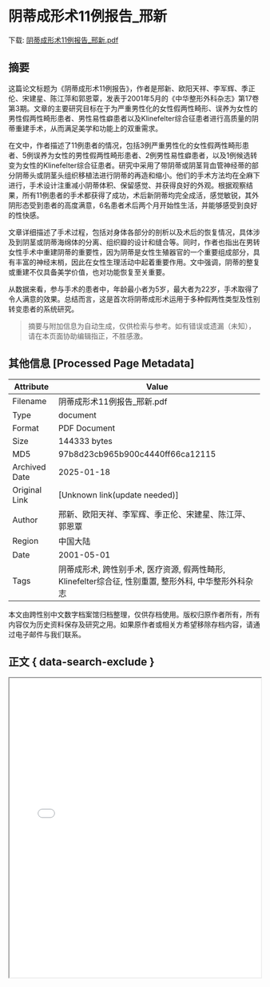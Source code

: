 # 阴蒂成形术11例报告_邢新

<!-- tcd_download_link -->
下载: <a href="../阴蒂成形术11例报告_邢新.pdf" download>阴蒂成形术11例报告_邢新.pdf</a>
<!-- tcd_download_link_end -->

## 摘要

<!-- tcd_abstract -->
这篇论文标题为《阴蒂成形术11例报告》，作者是邢新、欧阳天祥、李军辉、季正伦、宋建星、陈江萍和郭恩覃，发表于2001年5月的《中华整形外科杂志》第17卷第3期。文章的主要研究目标在于为严重男性化的女性假两性畸形、误养为女性的男性假两性畸形患者、男性易性癖患者以及Klinefelter综合征患者进行高质量的阴蒂重建手术，从而满足美学和功能上的双重需求。 

在文中，作者描述了11例患者的情况，包括3例严重男性化的女性假两性畸形患者、5例误养为女性的男性假两性畸形患者、2例男性易性癖患者，以及1例候选转变为女性的Klinefelter综合征患者。研究中采用了带阴蒂或阴茎背血管神经蒂的部分阴蒂头或阴茎头组织移植法进行阴蒂的再造和缩小。他们的手术方法均在全麻下进行，手术设计注重减小阴蒂体积、保留感觉、并获得良好的外观。根据观察结果，所有11例患者的手术都获得了成功，术后新阴蒂均完全成活，感觉敏锐，其外阴形态受到患者的高度满意，6名患者术后两个月开始性生活，并能够感受到良好的性快感。 

文章详细描述了手术过程，包括对身体各部分的剖析以及术后的恢复情况，具体涉及到阴茎或阴蒂海绵体的分离、组织瓣的设计和缝合等。同时，作者也指出在男转女性手术中重建阴蒂的重要性，因为阴蒂是女性生殖器官的一个重要组成部分，具有丰富的神经末梢，因此在女性生理活动中起着重要作用。文中强调，阴蒂的整复或重建不仅具备美学价值，也对功能恢复至关重要。 

从数据来看，参与手术的患者中，年龄最小者为5岁，最大者为22岁，手术取得了令人满意的效果。总结而言，这是首次将阴蒂成形术运用于多种假两性类型及性别转变患者的系统研究。

<!-- tcd_abstract_end -->

> 摘要与附加信息为自动生成，仅供检索与参考。如有错误或遗漏（未知），请在本页面协助编辑指正，不胜感激。

## 其他信息 [Processed Page Metadata]

| Attribute       | Value                                  |
|-----------------|----------------------------------------|
| Filename        | 阴蒂成形术11例报告_邢新.pdf                             |
| Type            | document                                 |
| Format          | PDF Document                               |
| Size            | 144333 bytes                           |
| MD5             | 97b8d23cb965b900c4440ff66ca12115                                  |
| Archived Date   | 2025-01-18                             |
| Original Link   | [Unknown link(update needed)]                         |
| Author          | 邢新、欧阳天祥、李军辉、季正伦、宋建星、陈江萍、郭恩覃                               |
 | Region          | 中国大陆                               |
| Date            | 2001-05-01                                 |
| Tags            | 阴蒂成形术, 跨性别手术, 医疗资源, 假两性畸形, Klinefelter综合征, 性别重置, 整形外科, 中华整形外科杂志                                 |

本文由跨性别中文数字档案馆归档整理，仅供存档使用。版权归原作者所有，所有内容仅为历史资料保存及研究之用。如果原作者或相关方希望移除存档内容，请通过电子邮件与我们联系。

## 正文 { data-search-exclude }

<!-- tcd_main_text -->
<iframe src="../阴蒂成形术11例报告_邢新.pdf" width="100%" height="600px">
    <p>无法显示PDF，请下载查看。</p>
</iframe>
<!-- tcd_main_text_end -->

